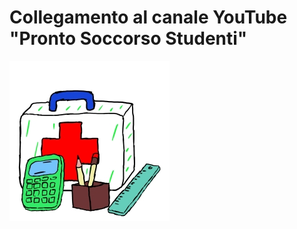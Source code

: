 # Collegamento al canale YouTube "Pronto Soccorso Studenti"


[![Canale Youtube Pronto Soccorso Studenti](./Immagini/Logo_01_Icona_256.jpg?raw=true)](https://www.youtube.com/channel/UCbPZP1NdbHJ8ZCrzPoYSNLw)


